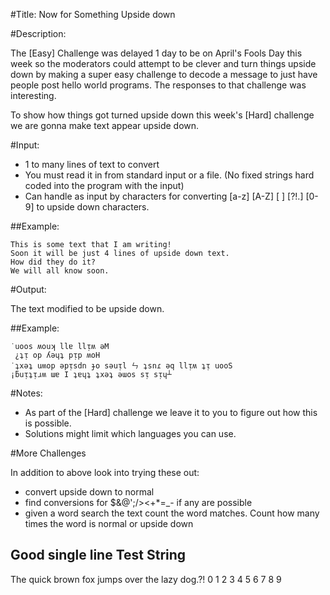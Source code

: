 #Title: Now for Something Upside down

#Description: 

The [Easy] Challenge was delayed 1 day to be on April's Fools Day this week so the moderators could attempt to be clever and turn things upside down by making a super easy challenge to decode a message to just have people post hello world programs. The responses to that challenge was interesting.


To show how things got turned upside down this week's [Hard] challenge we are gonna make text appear upside down.


#Input:

* 1 to many lines of text to convert
* You must read it in from standard input or a file. (No fixed strings hard coded into the program with the input)
* Can handle as input by characters for converting [a-z] [A-Z] [ ] [?!.] [0-9] to upside down characters.


##Example:

    This is some text that I am writing!
    Soon it will be just 4 lines of upside down text.
    How did they do it? 
    We will all know soon.


#Output:

The text modified to be upside down.

##Example:


    ˙uoos ʍouʞ llɐ llᴉʍ ǝM
     ¿ʇᴉ op ʎǝɥʇ pᴉp ʍoH
    ˙ʇxǝʇ uʍop ǝpᴉsdn ɟo sǝuᴉl ㄣ ʇsnɾ ǝq llᴉʍ ʇᴉ uooS
    ¡ƃuᴉʇᴉɹʍ ɯɐ I ʇɐɥʇ ʇxǝʇ ǝɯos sᴉ sᴉɥ┴

#Notes:


* As part of the [Hard] challenge we leave it to you to figure out how this is possible.
* Solutions might limit which languages you can use.

#More Challenges

In addition to above look into trying these out:

* convert upside down to normal
* find conversions for $&@';/\><+*=_- if any are possible
* given a word search the text count the word matches. Count how many times the word is normal or upside down


## Good single line Test String

The quick brown fox jumps over the lazy dog.?! 0 1 2 3 4 5 6 7 8 9 